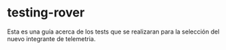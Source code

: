 # testing-rover
Esta es una guía acerca de los tests que se realizaran para la selección del nuevo integrante de telemetria.
